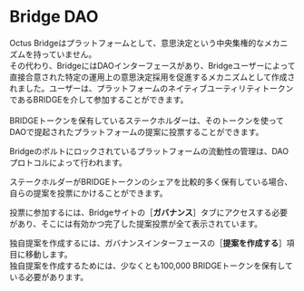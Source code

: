 # Bridge DAO

Octus Bridgeはプラットフォームとして、意思決定という中央集権的なメカニズムを持っていません。\
その代わり、BridgeにはDAOインターフェースがあり、Bridgeユーザーによって直接合意された特定の運用上の意思決定採用を促進するメカニズムとして作成されました。ユーザーは、プラットフォームのネイティブユーティリティトークンであるBRIDGEを介して参加することができます。\
\
BRIDGEトークンを保有しているステークホルダーは、そのトークンを使ってDAOで提起されたプラットフォームの提案に投票することができます。

Bridgeのボルトにロックされているプラットフォームの流動性の管理は、DAOプロトコルによって行われます。

ステークホルダーがBRIDGEトークンのシェアを比較的多く保有している場合、自らの提案を投票にかけることができます。

投票に参加するには、Bridgeサイトの［**ガバナンス**］タブにアクセスする必要があり、そこには有効かつ完了した提案投票が全て表示されています。

独自提案を作成するには、ガバナンスインターフェースの［**提案を作成する**］項目に移動します。\
独自提案を作成するためには、少なくとも100,000 BRIDGEトークンを保有している必要があります。
